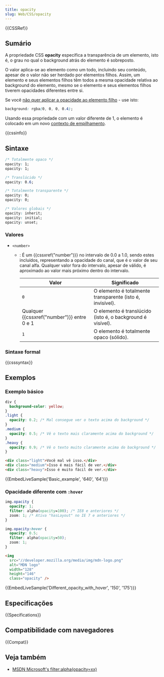 ```yaml
---
title: opacity
slug: Web/CSS/opacity
---
```


{{CSSRef}}

## Sumário

A propriedade CSS **opacity** especifica a transparência de um elemento, isto é, o grau no qual o background atrás do elemento é sobreposto.

O valor aplica-se ao elemento como um todo, incluindo seu conteúdo, apesar de o valor não ser herdado por elementos filhos. Assim, um elemento e seus elementos filhos têm todos a mesma opacidade relativa ao background do elemento, mesmo se o elemento e seus elementos filhos tiverem opacidades diferentes entre si.

Se você [não quer aplicar a opacidade ao elemento filho](http://stackoverflow.com/questions/13508877/resetting-the-opacity-of-a-child-elements-maple-browser-samsung-tv-app) - use isto:

```css
background: rgba(0, 0, 0, 0.4);
```

Usando essa propriedade com um valor diferente de 1, o elemento é colocado em um novo [contexto de empilhamento](/pt-BR/docs/Web/Guide/CSS/Understanding_z_index/O_contexto_de_empilhamento).

{{cssinfo}}

## Sintaxe

```css
/* Totalmente opaco */
opacity: 1;
opacity: 1;

/* Translúcido */
opacity: 0.6;

/* Totalmente transparente */
opacity: 0;
opacity: 0;

/* Valores globais */
opacity: inherit;
opacity: initial;
opacity: unset;
```

### Valores

- `<number>`

  - : É um {{cssxref("number")}} no intervalo de 0.0 a 1.0, sendo estes incluídos, representando a opacidade do canal, que é o valor de seu canal alfa. Qualquer valor fora do intervalo, apesar de válido, é aproximado ao valor mais próximo dentro do intervalo.

    | Valor                                      | Significado                                                |
    | ------------------------------------------ | ---------------------------------------------------------- |
    | `0`                                        | O elemento é totalmente transparente (isto é, invisível).  |
    | Qualquer {{cssxref("number")}} entre 0 e 1 | O elemento é translúcido (isto é, o background é visível). |
    | `1`                                        | O elemento é totalmente opaco (sólido).                    |

### Sintaxe formal

{{csssyntax}}

## Exemplos

### Exemplo básico

```css
div {
  background-color: yellow;
}
.light {
  opacity: 0.2; /* Mal consegue ver o texto acima do background */
}
.medium {
  opacity: 0.5; /* Vê o texto mais claramente acima do background */
}
.heavy {
  opacity: 0.9; /* Vê o texto muito claramente acima do background */
}
```

```html
<div class="light">Você mal vê isso.</div>
<div class="medium">Isso é mais fácil de ver.</div>
<div class="heavy">Isso é muito fácil de ver.</div>
```

{{EmbedLiveSample('Basic_example', '640', '64')}}

### Opacidade diferente com `:hover`

```css
img.opacity {
  opacity: 1;
  filter: alpha(opacity=100); /* IE8 e anteriores */
  zoom: 1; /* Ativa "hasLayout" no IE 7 e anteriores */
}

img.opacity:hover {
  opacity: 0.5;
  filter: alpha(opacity=50);
  zoom: 1;
}
```

```html
<img
  src="//developer.mozilla.org/media/img/mdn-logo.png"
  alt="MDN logo"
  width="128"
  height="146"
  class="opacity" />
```

{{EmbedLiveSample('Different_opacity_with_hover', '150', '175')}}

## Especificações

{{Specifications}}

## Compatibilidade com navegadores

{{Compat}}

## Veja também

- [MSDN Microsoft's filter:alpha(opacity=xx)](http://msdn.microsoft.com/en-us/library/ms532910%28VS.85%29.aspx)
